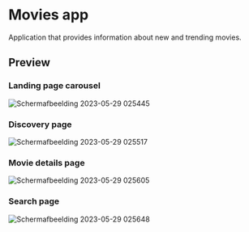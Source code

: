 # Movies app
Application that provides information about new and trending movies. 

## Preview
### Landing page carousel
![Schermafbeelding 2023-05-29 025445](https://github.com/Mario-Daoud/h_movies/assets/113902874/3f76d935-2e9e-4c23-82a4-9f328f76743d)

### Discovery page
![Schermafbeelding 2023-05-29 025517](https://github.com/Mario-Daoud/h_movies/assets/113902874/e4262e0b-8b5a-4072-b512-c432bc7d6f27)

### Movie details page
![Schermafbeelding 2023-05-29 025605](https://github.com/Mario-Daoud/h_movies/assets/113902874/c52c1f3d-4a84-413a-a8ac-0976141d1054)

### Search page
![Schermafbeelding 2023-05-29 025648](https://github.com/Mario-Daoud/h_movies/assets/113902874/3bef710f-16db-45ec-b5b5-22cb12712aef)
